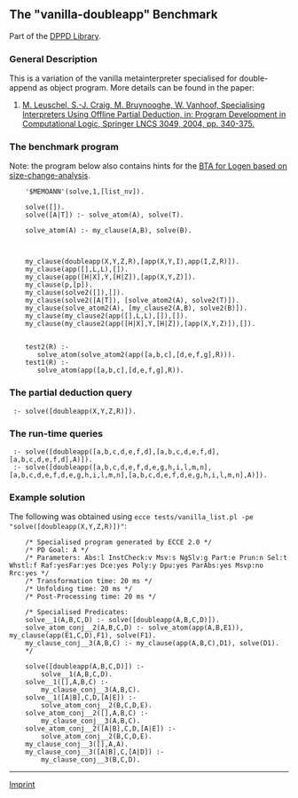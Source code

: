 The "vanilla-doubleapp" Benchmark
---------------------------------

Part of the [DPPD Library](https://github.com/leuschel/DPPD).

### General Description

This is a variation of the vanilla metainterpreter specialised for
double-append as object program. More details can be found in the paper:

1.  [M. Leuschel, S.-J. Craig, M. Bruynooghe, W. Vanhoof, Specialising
    Interpreters Using Offline Partial Deduction, in: Program
    Development in Computational Logic, Springer LNCS 3049, 2004, pp.
    340-375.](http://www.stups.uni-duesseldorf.de/w/Special:Publication/LeCrBrVa04_19)

### The benchmark program

Note: the program below also contains hints for the [BTA for Logen based
on
size-change-analysis](http://www.stups.uni-duesseldorf.de/w/Special:Publication/LeVi08_234).

        '$MEMOANN'(solve,1,[list_nv]).

        solve([]).
        solve([A|T]) :- solve_atom(A), solve(T).

        solve_atom(A) :- my_clause(A,B), solve(B).



        my_clause(doubleapp(X,Y,Z,R),[app(X,Y,I),app(I,Z,R)]).
        my_clause(app([],L,L),[]).
        my_clause(app([H|X],Y,[H|Z]),[app(X,Y,Z)]).
        my_clause(p,[p]).
        my_clause(solve2([]),[]).
        my_clause(solve2([A|T]), [solve_atom2(A), solve2(T)]).
        my_clause(solve_atom2(A), [my_clause2(A,B), solve2(B)]).
        my_clause(my_clause2(app([],L,L),[]),[]).
        my_clause(my_clause2(app([H|X],Y,[H|Z]),[app(X,Y,Z)]),[]).


        test2(R) :-
           solve_atom(solve_atom2(app([a,b,c],[d,e,f,g],R))).
        test1(R) :-
           solve_atom(app([a,b,c],[d,e,f,g],R)).

### The partial deduction query

     :- solve([doubleapp(X,Y,Z,R)]).

### The run-time queries

     :- solve([doubleapp([a,b,c,d,e,f,d],[a,b,c,d,e,f,d],[a,b,c,d,e,f,d],A)]).
     :- solve([doubleapp([a,b,c,d,e,f,d,e,g,h,i,l,m,n],[a,b,c,d,e,f,d,e,g,h,i,l,m,n],[a,b,c,d,e,f,d,e,g,h,i,l,m,n],A)]).

### Example solution

The following was obtained using
`ecce tests/vanilla_list.pl -pe "solve([doubleapp(X,Y,Z,R)])"`:

        /* Specialised program generated by ECCE 2.0 */
        /* PD Goal: A */
        /* Parameters: Abs:l InstCheck:v Msv:s NgSlv:g Part:e Prun:n Sel:t Whstl:f Raf:yesFar:yes Dce:yes Poly:y Dpu:yes ParAbs:yes Msvp:no Rrc:yes */
        /* Transformation time: 20 ms */
        /* Unfolding time: 20 ms */
        /* Post-Processing time: 20 ms */

        /* Specialised Predicates: 
        solve__1(A,B,C,D) :- solve([doubleapp(A,B,C,D)]).
        solve_atom_conj__2(A,B,C,D) :- solve_atom(app(A,B,E1)), my_clause(app(E1,C,D),F1), solve(F1).
        my_clause_conj__3(A,B,C) :- my_clause(app(A,B,C),D1), solve(D1).
        */

        solve([doubleapp(A,B,C,D)]) :- 
            solve__1(A,B,C,D).
        solve__1([],A,B,C) :- 
            my_clause_conj__3(A,B,C).
        solve__1([A|B],C,D,[A|E]) :- 
            solve_atom_conj__2(B,C,D,E).
        solve_atom_conj__2([],A,B,C) :- 
            my_clause_conj__3(A,B,C).
        solve_atom_conj__2([A|B],C,D,[A|E]) :- 
            solve_atom_conj__2(B,C,D,E).
        my_clause_conj__3([],A,A).
        my_clause_conj__3([A|B],C,[A|D]) :- 
            my_clause_conj__3(B,C,D).

------------------------------------------------------------------------

[Imprint](http://www.stups.uni-duesseldorf.de/w/Imprint)
